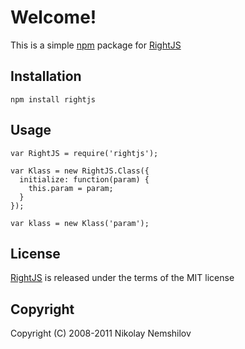# Welcome!

This is a simple [npm](http://npmjs.org) package for [RightJS](http://rightjs.org)

## Installation

    npm install rightjs

## Usage

    var RightJS = require('rightjs');

    var Klass = new RightJS.Class({
      initialize: function(param) {
        this.param = param;
      }
    });

    var klass = new Klass('param');


## License

[RightJS](http://rightjs.org) is released under the terms of the MIT license


## Copyright

Copyright (C) 2008-2011 Nikolay Nemshilov

